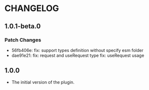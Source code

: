 # CHANGELOG

## 1.0.1-beta.0

### Patch Changes

- 56fb406e: fix: support types definition without specify esm folder
- dae91e21: fix: request and useRequest type
  fix: useRequest usage

## 1.0.0

- The initial version of the plugin.
